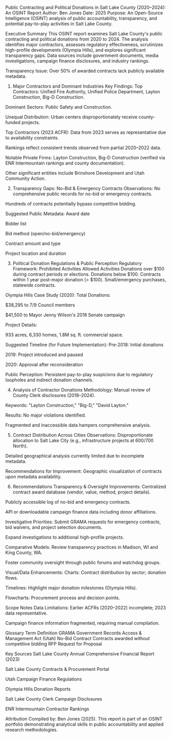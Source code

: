 Public Contracting and Political Donations in Salt Lake County (2020–2024): An OSINT Report
Author: Ben Jones
Date: 2025
Purpose: An Open-Source Intelligence (OSINT) analysis of public accountability, transparency, and potential pay-to-play activities in Salt Lake County.

Executive Summary
This OSINT report examines Salt Lake County's public contracting and political donations from 2020 to 2024. The analysis identifies major contractors, assesses regulatory effectiveness, scrutinizes high-profile developments (Olympia Hills), and explores significant transparency gaps. Data sources include government documents, media investigations, campaign finance disclosures, and industry rankings.

Transparency Issue: Over 50% of awarded contracts lack publicly available metadata.

1. Major Contractors and Dominant Industries
Key Findings:
Top Contractors: Unified Fire Authority, Unified Police Department, Layton Construction, Big-D Construction.

Dominant Sectors: Public Safety and Construction.

Unequal Distribution: Urban centers disproportionately receive county-funded projects.

Top Contractors (2023 ACFR):
Data from 2023 serves as representative due to availability constraints.

Rankings reflect consistent trends observed from partial 2020–2022 data.

Notable Private Firms:
Layton Construction, Big-D Construction (verified via ENR Intermountain rankings and county documentation).

Other significant entities include Brinshore Development and Utah Community Action.

2. Transparency Gaps: No-Bid & Emergency Contracts
Observations:
No comprehensive public records for no-bid or emergency contracts.

Hundreds of contracts potentially bypass competitive bidding.

Suggested Public Metadata:
Award date

Bidder list

Bid method (open/no-bid/emergency)

Contract amount and type

Project location and duration

3. Political Donation Regulations & Public Perception
Regulatory Framework:
Prohibited Activities	Allowed Activities
Donations over $100 during contract periods or elections.	Donations below $100.
Contracts within 1 year post-major donation (> $100).	Small/emergency purchases, statewide contracts.

Olympia Hills Case Study (2020):
Total Donations:

$38,295 to 7/9 Council members

$41,500 to Mayor Jenny Wilson's 2018 Senate campaign

Project Details:

933 acres, 6,330 homes, 1.8M sq. ft. commercial space.

Suggested Timeline (for Future Implementation):
Pre-2018: Initial donations

2019: Project introduced and paused

2020: Approval after reconsideration

Public Perception:
Persistent pay-to-play suspicions due to regulatory loopholes and indirect donation channels.

4. Analysis of Contractor Donations
Methodology:
Manual review of County Clerk disclosures (2018–2024).

Keywords: "Layton Construction," "Big-D," "David Layton."

Results:
No major violations identified.

Fragmented and inaccessible data hampers comprehensive analysis.

5. Contract Distribution Across Cities
Observations:
Disproportionate allocation to Salt Lake City (e.g., infrastructure projects at 600/700 North).

Detailed geographical analysis currently limited due to incomplete metadata.

Recommendations for Improvement:
Geographic visualization of contracts upon metadata availability.

6. Recommendations
Transparency & Oversight Improvements:
Centralized contract award database (vendor, value, method, project details).

Publicly accessible log of no-bid and emergency contracts.

API or downloadable campaign finance data including donor affiliations.

Investigative Priorities:
Submit GRAMA requests for emergency contracts, bid waivers, and project selection documents.

Expand investigations to additional high-profile projects.

Comparative Models:
Review transparency practices in Madison, WI and King County, WA.

Foster community oversight through public forums and watchdog groups.

Visual/Data Enhancements:
Charts: Contract distribution by sector; donation flows.

Timelines: Highlight major donation milestones (Olympia Hills).

Flowcharts: Procurement process and decision points.

Scope Notes
Data Limitations: Earlier ACFRs (2020–2022) incomplete; 2023 data representative.

Campaign finance information fragmented, requiring manual compilation.

Glossary
Term	Definition
GRAMA	Government Records Access & Management Act (Utah)
No-Bid Contract	Contracts awarded without competitive bidding
RFP	Request for Proposal

Key Sources
Salt Lake County Annual Comprehensive Financial Report (2023)

Salt Lake County Contracts & Procurement Portal

Utah Campaign Finance Regulations

Olympia Hills Donation Reports

Salt Lake County Clerk Campaign Disclosures

ENR Intermountain Contractor Rankings

Attribution
Compiled by: Ben Jones (2025).
This report is part of an OSINT portfolio demonstrating analytical skills in public accountability and applied research methodologies.
